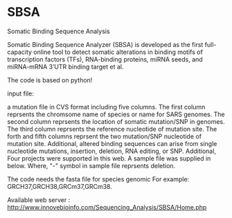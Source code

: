 # SBSA
Somatic Binding Sequence Analysis 

Somatic Binding Sequence Analyzer (SBSA) is developed as the first full-capacity online tool to detect somatic alterations in binding motifs of transcription factors (TFs), RNA-binding proteins, miRNA seeds, and miRNA-mRNA 3’UTR binding target et al.

The code is based on python!

input file:

a mutation file in CVS format including five columns. 
The first column reprsents the chromsome name of species or name for SARS genomes. 
The second column reprsents the location of somatic mutation/SNP in genomes. 
The third column reprsents the reference nucleotide of mutation site. 
The forth and fifth columns reprsent the two mutation/SNP nucleotide of mutation site. 
Additional, altered binding sequences can arise from single nucleotide mutations, insertion, deletion, RNA editing, or SNP. Additional, Four projects were supported in this web. A sample file was supplied in below. Where, "-" symbol in sample file reprsents deletion.


The code needs the fasta file for species genomic For example: GRCH37,GRCH38,GRCm37,GRCm38.



Available web server :  http://www.innovebioinfo.com/Sequencing_Analysis/SBSA/Home.php





